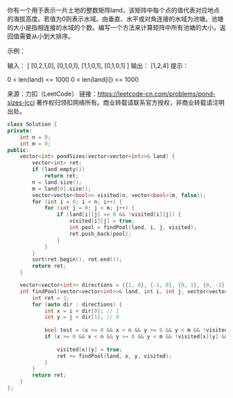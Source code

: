 你有一个用于表示一片土地的整数矩阵land，该矩阵中每个点的值代表对应地点的海拔高度。若值为0则表示水域。由垂直、水平或对角连接的水域为池塘。池塘的大小是指相连接的水域的个数。编写一个方法来计算矩阵中所有池塘的大小，返回值需要从小到大排序。

示例：

输入：
[
  [0,2,1,0],
  [0,1,0,1],
  [1,1,0,1],
  [0,1,0,1]
]
输出： [1,2,4]
提示：

0 < len(land) <= 1000
0 < len(land[i]) <= 1000

来源：力扣（LeetCode）
链接：https://leetcode-cn.com/problems/pond-sizes-lcci
著作权归领扣网络所有。商业转载请联系官方授权，非商业转载请注明出处。



```CPP
class Solution {
private: 
    int n = 0;
    int m = 0;
public:
    vector<int> pondSizes(vector<vector<int>>& land) {
        vector<int> ret;
        if (land.empty())
            return ret;
        n = land.size();
        m = land[0].size();
        vector<vector<bool>> visited(n, vector<bool>(m, false));
        for (int i = 0; i < n; i++) {
            for (int j = 0; j < m; j++) {
                if (land[i][j] == 0 && !visited[i][j]) {
                    visited[i][j] = true;
                    int pool = findPool(land, i, j, visited);
                    ret.push_back(pool);
                }
            }
        }
        sort(ret.begin(), ret.end());
        return ret;
    }

    vector<vector<int>> directions = {{1, 0}, {-1, 0}, {0, 1}, {0, -1}, {-1, -1}, {-1, 1}, {1, -1}, {1, 1}};
    int findPool(vector<vector<int>>& land, int i, int j, vector<vector<bool>> &visited) {
        int ret = 1;
        for (auto dir : directions) {
            int x = i + dir[0]; // 1
            int y = j + dir[1]; // 0
            
            bool test = (x >= 0 && x < n && y >= 0 && y < m && !visited[x][y] && land[x][y] == 0);
            if (x >= 0 && x < n && y >= 0 && y < m && !visited[x][y] && land[x][y] == 0) {
                
                visited[x][y] = true;
                ret += findPool(land, x, y, visited);
            }
        }
        return ret;
    }
};
```

